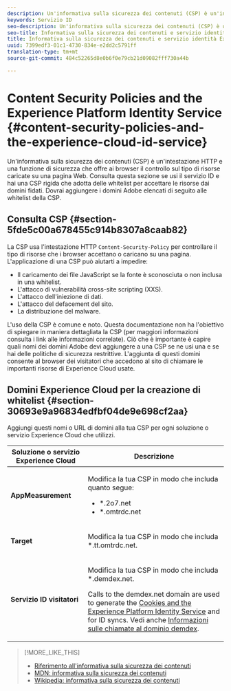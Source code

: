 ```yaml
---
description: Un'informativa sulla sicurezza dei contenuti (CSP) è un'intestazione HTTP e una funzione di sicurezza che offre ai browser il controllo sul tipo di risorse caricate su una pagina Web. Consulta questa sezione se usi il servizio ID e hai una CSP rigida che adotta delle whitelist per accettare le risorse dai domini fidati. Dovrai aggiungere i domini Adobe elencati di seguito alle whitelist della CSP.
keywords: Servizio ID
seo-description: Un'informativa sulla sicurezza dei contenuti (CSP) è un'intestazione HTTP e una funzione di sicurezza che offre ai browser il controllo sul tipo di risorse caricate su una pagina Web. Consulta questa sezione se usi il servizio ID e hai una CSP rigida che adotta delle whitelist per accettare le risorse dai domini fidati. Dovrai aggiungere i domini Adobe elencati di seguito alle whitelist della CSP.
seo-title: Informativa sulla sicurezza dei contenuti e servizio identità Experience Platform
title: Informativa sulla sicurezza dei contenuti e servizio identità Experience Platform
uuid: 7399edf3-01c1-4730-834e-e2dd2c5791ff
translation-type: tm+mt
source-git-commit: 484c52265d8e0b6f0e79cb21d09082fff730a44b

---
```



# Content Security Policies and the Experience Platform Identity Service {#content-security-policies-and-the-experience-cloud-id-service}

Un&#39;informativa sulla sicurezza dei contenuti (CSP) è un&#39;intestazione HTTP e una funzione di sicurezza che offre ai browser il controllo sul tipo di risorse caricate su una pagina Web. Consulta questa sezione se usi il servizio ID e hai una CSP rigida che adotta delle whitelist per accettare le risorse dai domini fidati. Dovrai aggiungere i domini Adobe elencati di seguito alle whitelist della CSP.

## Consulta CSP {#section-5fde5c00a678455c914b8307a8caab82}

La CSP usa l&#39;intestazione HTTP `Content-Security-Policy` per controllare il tipo di risorse che i browser accettano o caricano su una pagina. L&#39;applicazione di una CSP può aiutarti a impedire:

* Il caricamento dei file JavaScript se la fonte è sconosciuta o non inclusa in una whitelist.
* L&#39;attacco di vulnerabilità cross-site scripting (XXS).
* L&#39;attacco dell&#39;iniezione di dati.
* L&#39;attacco del defacement del sito.
* La distribuzione del malware.

L&#39;uso della CSP è comune e noto. Questa documentazione non ha l&#39;obiettivo di spiegare in maniera dettagliata la CSP (per maggiori informazioni consulta i link alle informazioni correlate). Ciò che è importante è capire quali nomi dei domini Adobe devi aggiungere a una CSP se ne usi una e se hai delle politiche di sicurezza restrittive. L&#39;aggiunta di questi domini consente al browser dei visitatori che accedono al sito di chiamare le importanti risorse di Experience Cloud usate.

## Domini Experience Cloud per la creazione di whitelist {#section-30693e9a96834edfbf04de9e698cf2aa}

Aggiungi questi nomi o URL di domini alla tua CSP per ogni soluzione o servizio Experience Cloud che utilizzi.

<table id="table_EC9FC999A62D4B7A830CE73B0AB9EF3C"> 
 <thead> 
  <tr> 
   <th colname="col1" class="entry"> Soluzione o servizio Experience Cloud </th> 
   <th colname="col2" class="entry"> Descrizione </th> 
  </tr> 
 </thead>
 <tbody> 
  <tr> 
   <td colname="col1"> <p> <b>AppMeasurement</b> </p> </td> 
   <td colname="col2"> <p>Modifica la tua CSP in modo che includa quanto segue: </p> <p> 
     <ul id="ul_7522AE83A03A4115A84DF5B32D6DD79B"> 
      <li id="li_AB1EC161FB154BEDA1BEFE76C8A38A90"> <span class="codeph"> *.2o7.net</span> </li> 
      <li id="li_4B12A283716746949201528CD6AF529E"> <span class="codeph"> *.omtrdc.net</span> </li> 
     </ul> </p> </td> 
  </tr> 
  <tr> 
   <td colname="col1"> <p> <b>Target</b> </p> </td> 
   <td colname="col2"> <p>Modifica la tua CSP in modo che includa <span class="codeph">*.tt.omtrdc.net</span>. </p> </td> 
  </tr> 
  <tr> 
   <td colname="col1"> <p> <b>Servizio ID visitatori</b> </p> </td> 
   <td colname="col2"> <p>Modifica la tua CSP in modo che includa <span class="codeph">*.demdex.net</span>. </p> <p>Calls to the <span class="codeph"> demdex.net</span> domain are used to generate the <a href="../introduction/cookies.md" format="dita" scope="local"> Cookies and the Experience Platform Identity Service</a> and for ID syncs. Vedi anche <a href="https://marketing.adobe.com/resources/help/en_US/aam/demdex-calls.html" format="https" scope="external">Informazioni sulle chiamate al dominio demdex</a>. </p> </td> 
  </tr> 
 </tbody> 
</table>

>[!MORE_LIKE_THIS]
>
>* [Riferimento all&#39;informativa sulla sicurezza dei contenuti](https://content-security-policy.com/)
>* [MDN: informativa sulla sicurezza dei contenuti](https://developer.mozilla.org/en-US/docs/Web/HTTP/CSP)
>* [Wikipedia: informativa sulla sicurezza dei contenuti](https://en.wikipedia.org/wiki/Content_Security_Policy)

